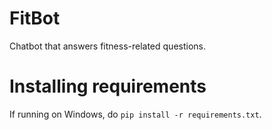 # FitBot
Chatbot that answers fitness-related questions.

# Installing requirements
If running on Windows, do `pip install -r requirements.txt`.
